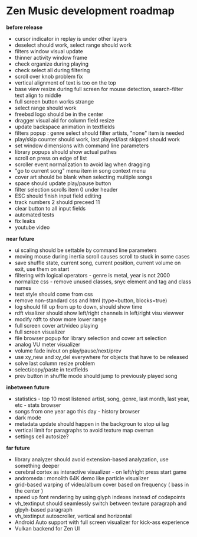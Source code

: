 # Zen Music development roadmap

**before release**

 - cursor indicator in replay is under other layers
 - deselect should work, select range should work
 - filters window visual update
 - thinner activity window frame
 - check organize during playing
 - check select all during filtering
 - scroll over knob problem fix
 - vertical alignment of text is too on the top
 - base view resize during full screen for mouse detection, search-filter text align to middle
 - full screen button works strange
 - select range should work
 - freebsd logo should be in the center
 - dragger visual aid for column field resize
 - update backspace animation in textfields
 - filters popup : genre select should filter artists, "none" item is needed
 - play/skip counter should work, last played/last skipped should work
 - set window dimensions with command line parameters
 - library popups should show actual pathes
 - scroll on press on edge of list
 - scroller event normalization to avoid lag when dragging
 - "go to current song" menu item in song context menu
 - cover art should be blank when selecting multiple songs
 - space should update play/pause button
 - filter selection scrolls item 0 under header
 - ESC should finish input field editing
 - track numbers 2 should preceed 11
 - clear button to all input fields
 - automated tests
 - fix leaks
 - youtube video

**near future**

 - ui scaling should be settable by command line parameters
 - moving mouse during inertia scroll causes scroll to stuck in some cases
 - save shuffle state, current song, current position, current volume on exit, use them on start
 - filtering with logical operators - genre is metal, year is not 2000
 - normalize css - remove unused classes, snyc element and tag and class names
 - text style should come from css
 - remove non-standard css and html (type=button, blocks=true)
 - log should fill up from up to down, should show time
 - rdft visalizer should show left/right channels in left/right visu viewwer
 - modify rdft to show more lower range
 - full screen cover art/video playing
 - full screen visualizer
 - file browser popup for library selection and cover art selection
 - analog VU meter visualizer
 - volume fade in/out on play/pause/next/prev
 - use xy_new and xy_del everywhere for objects that have to be released
 - solve last column resize problem
 - select/copy/paste in textfields
 - prev button in shuffle mode should jump to previously played song

**inbetween future**

 - statistics - top 10 most listened artist, song, genre, last month, last year, etc - stats browser
 - songs from one year ago this day - history browser
 - dark mode
 - metadata update should happen in the backgroun to stop ui lag
 - vertical limit for paragraphs to avoid texture map overrun
 - settings cell autosize?

**far future**

 - library analyzer should avoid extension-based analyzation, use something deeper
 - cerebral cortex as interactive visualizer - on left/right press start game
 - andromeda : monolith 64K demo like particle visualizer	     
 - grid-based warping of video/album cover based on frequency ( bass in the center )
 - speed up font rendering by using glyph indexes instead of codepoints
 - vh_textinput should seamlessly switch between texture paragraph and glpyh-based paragraph
 - vh_textinput autoscroller, vertical and horizontal
 - Android Auto support with full screen visualizer for kick-ass experience
 - Vulkan backend for Zen UI